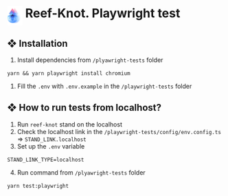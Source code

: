 # <img src="logo.svg" alt='Reef Knot logo' height='45' align='top'/> Reef-Knot. Playwright test 

## ❖ Installation
1. Install dependencies from `/plyawright-tests` folder
```
yarn && yarn playwright install chromium
```
1. Fill the `.env` with `.env.example` in the `/playwright-tests` folder

## ❖ How to run tests from localhost?
1. Run `reef-knot` stand on the localhost
2. Check the localhost link in the `/playwright-tests/config/env.config.ts` => `STAND_LINK.localhost`
3. Set up the `.env` variable 
```
STAND_LINK_TYPE=localhost
```
4. Run command from `/plyawright-tests` folder
```
yarn test:playwright
```
